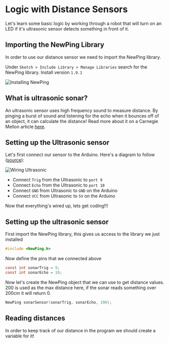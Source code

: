 # Logic with Distance Sensors

Let's learn some basic logic by working through a robot that will turn on an LED if it's ultrasonic sensor detects something in front of it. 

## Importing the NewPing Library
In order to use our distance sensor we need to import the NewPing library. 

Under `Sketch > Include Library > Manage Libraries` search for the NewPing library. Install version `1.9.1`

![Installing NewPing](https://raw.githubusercontent.com/Penn-State-Robotics-Club/tutorials/master/resources/install_newping.png)

## What is ultrasonic sonar?
An ultrasonic sensor uses high frequency sound to measure distance. By pinging a burst of sound and listening for the echo when it bounces off of an object, it can calculate the distance!
Read more about it on a Carnegie Mellon article [here](http://cmra.rec.ri.cmu.edu/content/electronics/boe/ultrasonic_sensor/1.html).
## Setting up the Ultrasonic sensor
Let's first connect our sensor to the Arduino.
Here's a diagram to follow ([source](https://howtomechatronics.com/tutorials/arduino/ultrasonic-sensor-hc-sr04/)):

![Wiring Ultrasonic](https://raw.githubusercontent.com/Penn-State-Robotics-Club/tutorials/master/resources/wiring_ultrasonic.png)

 - Connect `Trig` from the Ultrasonic to `port 9` 
 - Connect `Echo` from
   the Ultrasonic to `port 10` 
  - Connect `GND` from Ultrasonic to `GND` on
   the Arduino 
  - Connect `VCC` from Ultrasonic to `5V` on the Arduino

Now that everything's wired up, lets get coding!!!

## Setting up the ultrasonic sensor
First import the NewPing library, this gives us access to  the library we just installed
```c
#include <NewPing.h>
```

Now define the pins that we connected above
```c
const int sonarTrig = 9;
const int sonarEcho = 10;
```

Now let's create the NewPing object that we can use to get distance values. 200 is used as the max distance here, if the sonar reads something over 200cm it will return 0.

```c
NewPing sonarSensor(sonarTrig, sonarEcho, 200);
```

## Reading distances
In order to keep track of our distance in the program we should create a variable for it!

<!--stackedit_data:
eyJoaXN0b3J5IjpbMTIxMTI4MTcwOSwxMTk5NTY3ODI5LC00OD
Y3NTY0MSwxNDUxNjI0MTM0LC0xMzUyODAwMzkzLC0yMTAzMjU4
MzI5LC0xOTc4MDQ4ODU1LDExNjQwNDE4MDUsODE3ODk1NjI1XX
0=
-->